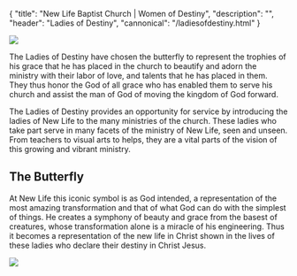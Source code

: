 {
	"title": "New Life Baptist Church | Women of Destiny",
	"description": "",
	"header": "Ladies of Destiny",
	"cannonical": "/ladiesofdestiny.html"
}

<section class="interior-section">
	<div class="container">
		<div class="row">
			<div class="col-xs-12 col-md-6">
				<img class="profile-pic" src="/images/ministry/LOD.jpg">
			</div>
			<div class="col-xs-12 col-md-6">
				<p class="text-justify">The Ladies of Destiny have chosen the butterfly to represent the trophies of his grace that he has placed in the church to beautify and adorn the ministry with their labor of love, and talents that he has placed in them.  They thus honor the God of all grace who has enabled them to serve his church and assist the man of God of moving the kingdom of God forward.
				</p>
				<p class="text-justify">
					The Ladies of Destiny provides an opportunity for service by introducing the ladies of New Life to the many ministries of the church.  These ladies who take part serve in many facets of the ministry of New Life, seen and unseen.  From teachers to visual arts to helps, they are a vital parts of the vision of this growing and vibrant ministry.
				</p>
			</div>
		</div>
	</div>
</section>
<section class="interior-section">
	<div class="container">
		<div class="row">
			<div class="col-xs-12 col-md-6">
					<h2>The Butterfly</h2>
					<p class="text-justify">At New Life this iconic symbol is as God intended, a representation of the most amazing transformation and that of what God can do with the simplest of things.  He creates a symphony of beauty and grace from the basest of creatures, whose transformation alone is a miracle of his engineering.  Thus it becomes a representation of the new life in Christ shown in the lives of these ladies who declare their destiny in Christ Jesus.</p>
			</div>
			<div class="col-xs-12 col-md-6">
				<img class="profile-pic" src="/images/ministry/butterflies.jpg">
			</div>
		</div>
	</div>
</section>
